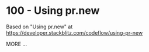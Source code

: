 # 100 - Using pr.new

Based on "Using pr.new" at https://developer.stackblitz.com/codeflow/using-pr-new

MORE ...
